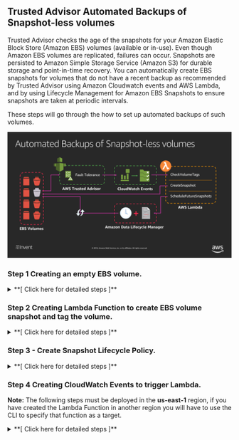 ## Trusted Advisor Automated Backups of Snapshot-less volumes

Trusted Advisor checks the age of the snapshots for your Amazon Elastic Block Store (Amazon EBS) volumes (available or in-use). Even though Amazon EBS volumes are replicated, failures can occur. Snapshots are persisted to Amazon Simple Storage Service (Amazon S3) for durable storage and point-in-time recovery. You can automatically create EBS snapshots for volumes that do not have a recent backup as recommended by Trusted Advisor using Amazon Cloudwatch events and AWS Lambda, and by using Lifecycle Management for Amazon EBS Snapshots to ensure snapshots are taken at periodic intervals. 

These steps will go through the how to set up automated backups of such volumes.

![alt txt](images/diagram.png)


### Step 1 Creating an empty EBS volume.
<details>
<summary>**[ Click here for detailed steps ]**</summary><p>

1. From AWS console, click on Services and type in EC2 in the search bar and press enter. ![alt txt](images/step_ec2_console.png)
2. Click on **Volumes** on the left menu under Elastic Block Store.
3. Click on **Create Volume**.
4. Click on **Add Tag**, enter the key/value 'ta-ebs' : 'true' . ![alt txt](images/step_create_tag.png)
5. You can keep all the other default values.
6. Click on **Create Volume**, write down the newly created volume id.

</p></details>

### Step 2 Creating Lambda Function to create EBS volume snapshot and tag the volume.

<details>
<summary>**[ Click here for detailed steps ]**</summary><p>

1. From AWS console, click on Services and type in Lambda in the search bar and press enter. ![alt txt](images/step_lambda.png)
2. Click on **Create Function** 
3. Type in your function name. **Example:** *ta-ebs-snapshot*
4. Set Runtime to **Python3.6**
5. Select Create custom role, on the newly opened page input a **Role Name**. **Example:** *ta-ebs-role* 
6. On the newly opened page, click on **View Policy Document** and then **Edit**
7. Copy and paste below IAM Role and click **Allow**

IAM Role

```
{
    "Version": "2012-10-17",
    "Statement": [
        {
            "Sid": "Stmt1477516473539",
            "Action": [
                "logs:CreateLogGroup",
                "logs:CreateLogStream",
                "logs:PutLogEvents"
            ],
            "Effect": "Allow",
            "Resource": "arn:aws:logs:*:*:*"
        },
        {
            "Sid": "Stmt1477680111144",
            "Action": [
                "ec2:CreateSnapshot",
                "ec2:DescribeTags",
                "ec2:CreateTags"
            ],
            "Effect": "Allow",
            "Resource": "*"
        }
    ]
}
```

8. Click on **Create Function**.
9. Copy Paste below Lambda Function Code and click **Save**.

Lambda Function Code

```
import json
import boto3


def create_snapshot(volume_id, region):
    ec2 = boto3.client('ec2', region_name=region)
    # the function will only consider volumes with the tag 'ta-ebs'
    allowed_tag = 'ta-ebs'
    
    describe_tags_params = [
        {
            'Name' : 'resource-id',
            'Values': [volume_id],
        },
        {
            'Name': 'key',
            'Values': [allowed_tag]
        }
    ]
    
    # we check if the volume has the tag 'ta-ebs'
    print ('Checking tags for volume: %s' % volume_id)
    describe_response = ec2.describe_tags(Filters=describe_tags_params)
    print (describe_response)
    
    if len(describe_response['Tags']) >0:
    
        snapshot_description = 'Automated Snapshot by TA automation for volume %s' % volume_id
        response = ec2.create_snapshot(Description=snapshot_description, VolumeId=volume_id )
        print (response)
        
        # tag the volume with the tag used by Data Lifecycle Manager
        resources=[
            volume_id
        ]
    
        tags = [
            {
                'Key': 'ta-snapshot',
                'Value': 'true'
            }
        ]
    
        response = ec2.create_tags(Resources=resources, Tags=tags)
        print (response)
        
        print ('Snapshot initiated and volume tagged for snapshot lifecycle management')
    else:
        print ('Volume %s in region %s did not match tag, skipping.' % (volume_id, region))
    
def lambda_handler(event, context):
    
    print(json.dumps(event))
    
    check_name = event['detail']['check-name'];
    region = event['detail']["check-item-detail"]["Region"];
    volume_id = event['detail']['check-item-detail']['Volume ID']
    
    ta_success_msg = 'Successfully got details from Trusted Advisor check, %s and executed automated action.' % check_name
    print (ta_success_msg)
    create_snapshot(volume_id, region)
    
    return None
```

10. You can test the lambda function with this payload to see if it triggers the automation document

```
{
  "detail": {
    "check-name": "Amazon EBS Snapshots",
    "check-item-detail": {
      "Volume ID": "<replace with your Volume ID>",
      "Region": "<replace with the Volume's region (e.g. us-east-1)"
    }
  }
}
```


</p></details>

### Step 3 - Create Snapshot Lifecycle Policy.

<details>
<summary>**[ Click here for detailed steps ]**</summary><p>

1. From AWS console, click on Services and type in EC2 in the search bar and press enter. ![alt txt](images/step_ec2_console.png)
2. Click on **Lifecyle Manager** on the left menu under Elastic Block Store.
3. Click on **Create Snapshot Lifecycle Policy**.
4. In the **Description** field enter the value 'TA snapshot lifecycle'.
5. In the **Target volumes with tags** field enter the value 'ta-snapshot : true' ![alt txt](images/step_lifecycle.png)
6. In the **Retention rule** field enter the value '3', this will retain up to three snapshots for the volume.
7. Adjust the other values **Create snapshots every**, 
**Snapshot creation start time**, **Tag created snapshots** as desired.
8. Click on **Create Policy**.

</p></details>


### Step 4 Creating CloudWatch Events to trigger Lambda.
**Note:** The following steps must be deployed in the **us-east-1** region, if you have created the Lambda Function in another region you will have to use the CLI to specify that function as a target.
<details>
<summary>**[ Click here for detailed steps ]**</summary><p>

1. From AWS console, click on Services and type in CloudWatch in the search bar and press enter. ![alt txt](images/step_cloudwatch.png)
2. Click on **Rules** under Events on the left side of the menu screen.
3. Click **Create Rule**
4. Click **Edit** on the event source pattern and copy and paste the event pattern below.

```
{
  "source": [
    "aws.trustedadvisor"
  ],
  "detail-type": [
    "Trusted Advisor Check Item Refresh Notification"
  ],
  "detail": {
    "status": [
      "ERROR"
    ],
    "check-name": [
      "Amazon EBS Snapshots"
    ]
  }
}
```

5. Click **Add target** 
6. Select Function you created on step 1.
7. Keep everything else default.
8. Click **Configure Details**.
9. Input a **Name** for the rule. **Example**: *ta-ebs-rule*.
10. Click **Create Rule**.

**Mock Events**

Trusted Advisor might not detect immediately an EBS volume lacking a snapshot. For the purpose of this event you can trigger a mock event by creating this rule below, follow the same step above but change the Event Pattern to this:

```
{
  "source": [
    "awsmock.trustedadvisor"
  ],
  "detail-type": [
    "Trusted Advisor Check Item Refresh Notification"
  ],
  "detail": {
    "status": [
      "ERROR"
    ],
    "check-name": [
      "Amazon EBS Snapshots"
    ]
  }
}
```

To trigger mock event run below command. ( Require AWS CLI )

`aws events put-events --entries file://mockpayload.json`

**mockpayload.josn**

```
[
  {
    "DetailType": "Trusted Advisor Check Item Refresh Notification",
    "Source": "awsmock.trustedadvisor",
    "Time": "2018-11-05T14:46:52Z",
    "Resources": [],
    "Detail": "{ \"check-name\": \"Amazon EBS Snapshots\", \"check-item-detail\": { \"Status\": \"Red\", \"Volume Attachment\": \"\", \"Volume ID\": \"<REPLACE VOLUME ID>\", \"Snapshot Name\": null, \"Region\": \"<REPLACE REGION>\", \"Snapshot ID\": null, \"Volume Name\": null, \"Snapshot Age\": null, \"Reason\": \"No snapshot\" }, \"status\": \"ERROR\", \"resource_id\": \"arn:aws:ec2:<REPLACE REGION>:<REPLACE ACCOUNT ID>:volume/<REPLACE VOLUME ID>\", \"uuid\": \"e880a3df-b2ca-47c3-8e10-1b5c445b0620\" }"
 }
]

```
Adjust the time, volume id, region and account.

</p></details>


